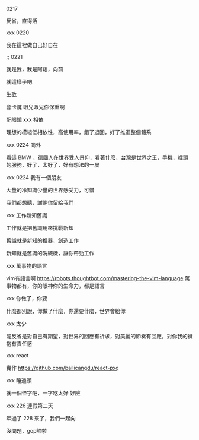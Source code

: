 0217

反省，直得活

xxx
0220

我在這裡做自己好自在

;;
0221

就是我，我是阿翔，向前

就這樣子吧

生敔

會卡鍵
眼兒眼兒你保重啊

配眼鏡
xxx
相依

理想的模組低相依性，高使用率，錯了退回，好了推進整個體系

xxx
0224 向外

看這 BMW ，德國人在世界受人景仰，看著什麼，台灣是世界之王，手機，裡頭的服務，好了，太好了，好有想法的一晨

xxx
0224 我有一個朋友

大量的冷知識少量的世界感受力，可惜

我們都想聽，謝謝你留給我們

xxx
工作新知舊識

工作就是把舊識用來挑戰新知

舊識就是新知的推器，創造工作

新知就是舊識的洗碗機，讓你帶勁工作

xxx
萬事物的語言

vim有語言啊
https://robots.thoughtbot.com/mastering-the-vim-language
萬事物都有，你的眼神你的生命力，都是語言


xxx
你做了，你要

什麼都別說，你做了什麼，你還要什麼，世界會給你

xxx
太少

能反省是對自己有期望，對世界的回應有祈求，對美麗的節奏有回應，對你我的擁抱有責任感

xxx
react

實作
https://github.com/bailicangdu/react-pxq

xxx
睡過頭

就一個怪字吧，一字吃太好
好險

xxx
226 連假第二天

年過了 228 來了，我們一起向

沒問題，gop帥啦
